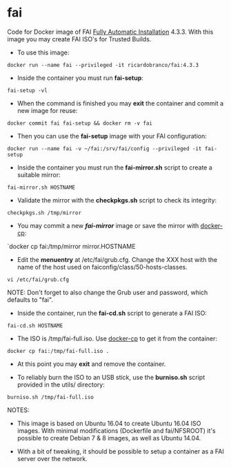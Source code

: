 # fai
Code for Docker image of FAI [Fully Automatic Installation](http://fai-project.org/) 4.3.3.  With this image you may create FAI ISO's for Trusted Builds.

* To use this image:

`docker run --name fai --privileged -it ricardobranco/fai:4.3.3`

* Inside the container you must run **fai-setup**:

`fai-setup -vl`

* When the command is finished you may **exit** the container and commit a new image for reuse:

`docker commit fai fai-setup && docker rm -v fai`

* Then you can use the **fai-setup** image with your FAI configuration:

`docker run --name fai -v ~/fai:/srv/fai/config --privileged -it fai-setup`

* Inside the container you must run the **fai-mirror.sh** script to create a suitable mirror:

`fai-mirror.sh HOSTNAME`

* Validate the mirror with the **checkpkgs.sh** script to check its integrity:

`checkpkgs.sh /tmp/mirror`

* You may commit a new **_fai-mirror_** image or save the mirror with [docker-cp](https://docs.docker.com/engine/reference/commandline/cp/):

`docker cp fai:/tmp/mirror mirror.HOSTNAME

* Edit the **menuentry** at /etc/fai/grub.cfg.  Change the XXX host with the name of the host used on faiconfig/class/50-hosts-classes.  

`vi /etc/fai/grub.cfg`

NOTE: Don't forget to also change the Grub user and password, which defaults to "fai".

* Inside the container, run the **fai-cd.sh** script to generate a FAI ISO:

`fai-cd.sh HOSTNAME`

* The ISO is /tmp/fai-full.iso.  Use [docker-cp](https://docs.docker.com/engine/reference/commandline/cp/) to get it from the container:

`docker cp fai:/tmp/fai-full.iso .`

* At this point you may **exit** and remove the container.

* To reliably burn the ISO to an USB stick, use the **burniso.sh** script provided in the utils/ directory:

`burniso.sh /tmp/fai-full.iso`


NOTES:

* This image is based on Ubuntu 16.04 to create Ubuntu 16.04 ISO images.  With minimal modifications (Dockerfile and fai/NFSROOT) it's possible to create Debian 7 & 8 images, as well as Ubuntu 14.04.

* With a bit of tweaking, it should be possible to setup a container as a FAI server over the network.

